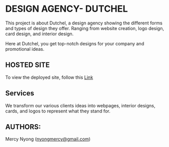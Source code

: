 # DESIGN AGENCY- DUTCHEL
This project is about Dutchel, a design agency showing the different forms and types of design they offer.
Ranging from website creation, logo design, card design, and interior design.

Here at Dutchel, you get top-notch designs for your company and promotional ideas.

## HOSTED SITE
To view the deployed site, follow this <a href="https://nyongmercy.github.io/Dutchel_Agency/">Link</a>

## Services
We transform our various clients ideas into webpages, interior designs, cards, and logos to represent what they stand for.

## AUTHORS:
Mercy Nyong (nyongmercy@gmail.com)
